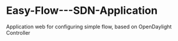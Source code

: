 # Easy-Flow---SDN-Application
Application web for configuring simple flow, based on OpenDaylight Controller
